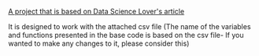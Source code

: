 [A project that is based on Data Science Lover's article ]([https://medium.com/@datasciencelovers/python-data-analysis-project-1-50aa259b09de])

It is designed to work with the attached csv file (The name of the variables and functions presented in the base code is based on the csv file- If you wanted to make any changes to it, please consider this)
